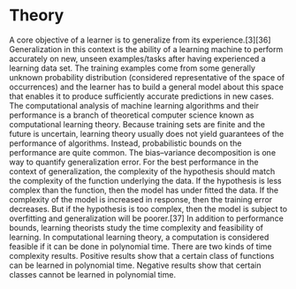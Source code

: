 # Theory
A core objective of a learner is to generalize from its experience.[3][36] Generalization in this context is the ability of a learning machine to perform accurately on new, unseen examples/tasks after having experienced a learning data set. The training examples come from some generally unknown probability distribution (considered representative of the space of occurrences) and the learner has to build a general model about this space that enables it to produce sufficiently accurate predictions in new cases.  The computational analysis of machine learning algorithms and their performance is a branch of theoretical computer science known as computational learning theory. Because training sets are finite and the future is uncertain, learning theory usually does not yield guarantees of the performance of algorithms. Instead, probabilistic bounds on the performance are quite common. The bias–variance decomposition is one way to quantify generalization error.  For the best performance in the context of generalization, the complexity of the hypothesis should match the complexity of the function underlying the data. If the hypothesis is less complex than the function, then the model has under fitted the data. If the complexity of the model is increased in response, then the training error decreases. But if the hypothesis is too complex, then the model is subject to overfitting and generalization will be poorer.[37]  In addition to performance bounds, learning theorists study the time complexity and feasibility of learning. In computational learning theory, a computation is considered feasible if it can be done in polynomial time. There are two kinds of time complexity results. Positive results show that a certain class of functions can be learned in polynomial time. Negative results show that certain classes cannot be learned in polynomial time.
